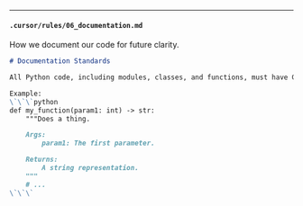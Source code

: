 ---

#### `.cursor/rules/06_documentation.md`
How we document our code for future clarity.

```markdown
# Documentation Standards

All Python code, including modules, classes, and functions, must have Google-style docstrings. Document the purpose, arguments, return values, and any exceptions raised.

Example:
\`\`\`python
def my_function(param1: int) -> str:
    """Does a thing.

    Args:
        param1: The first parameter.

    Returns:
        A string representation.
    """
    # ...
\`\`\`